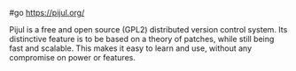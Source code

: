 #go https://pijul.org/

Pijul is a free and open source (GPL2) distributed version control system. Its distinctive feature is to be based on a theory of patches, while still being fast and scalable. This makes it easy to learn and use, without any compromise on power or features.